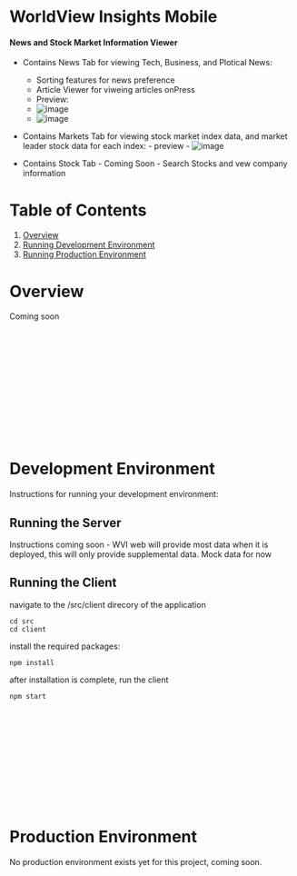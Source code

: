 # WorldView Insights Mobile

#### News and Stock Market Information Viewer
- Contains News Tab for viewing Tech, Business, and Plotical News:
     - Sorting features for news preference
     - Article Viewer for viweing articles onPress
     - Preview:
     - ![image](https://github.com/RobertJephthaHogan/world-view-insights-mobile/assets/81276248/0c9b76c0-4512-4e12-8e33-be7d0a18ea5a)
     - ![image](https://github.com/RobertJephthaHogan/world-view-insights-mobile/assets/81276248/10dc3924-3a23-460b-ad2b-d012ed5453d7)

- Contains Markets Tab for viewing stock market index data, and market leader stock data for each index:
       - preview
       - ![image](https://github.com/RobertJephthaHogan/world-view-insights-mobile/assets/81276248/d534e8d5-fcb6-4e75-ae28-c9bed5b1e450)

- Contains Stock Tab - Coming Soon - Search Stocks and vew company information


# Table of Contents
1. [Overview](https://github.com/RobertJephthaHogan/world-view-insights-mobile/blob/main/README.md#overview)
2. [Running Development Environment](https://github.com/RobertJephthaHogan/world-view-insights-mobile/blob/main/README.md#development-environment)
3. [Running Production Environment](https://github.com/RobertJephthaHogan/world-view-insights-mobile/blob/main/README.md#production-environment)



# Overview
Coming soon
<br/>
<br/>
<br/>
<br/>
<br/>
<br/>
<br/>
<br/>
<br/>
<br/>
<br/>
<br/>
<br/>

# Development Environment
Instructions for running your development environment:

## Running the Server
Instructions coming soon - WVI web will provide most data when it is deployed, this will only provide supplemental data. Mock data for now

## Running the Client
navigate to the /src/client direcory of the application
```
cd src
cd client
```

install the required packages:
```
npm install
```

after installation is complete, run the client 
```
npm start
```

<br/>
<br/>
<br/>
<br/>
<br/>
<br/>
<br/>
<br/>
<br/>
<br/>

# Production Environment
No production environment exists yet for this project, coming soon.

<br/>
<br/>
<br/>
<br/>
<br/>
<br/>
<br/>
<br/>
<br/>
<br/>

